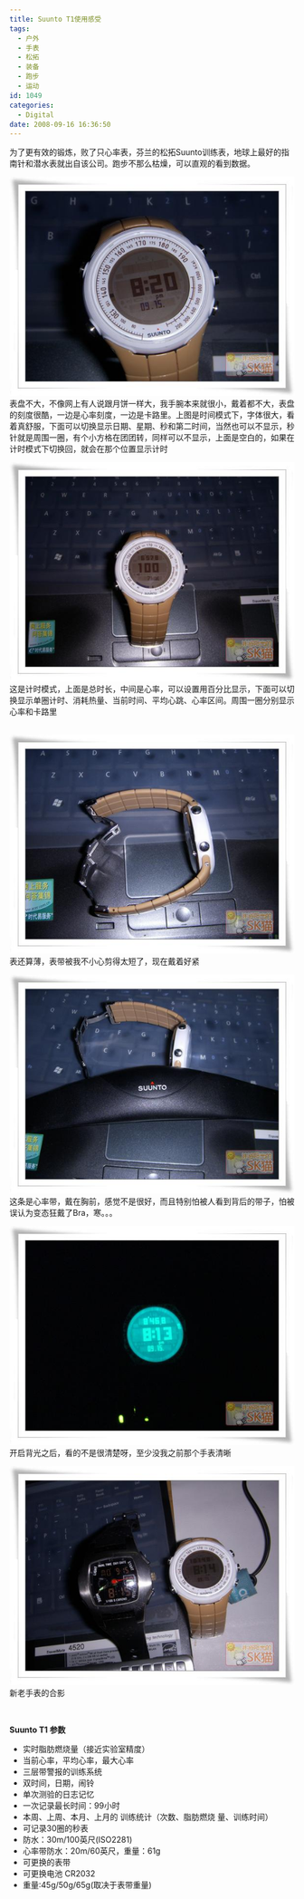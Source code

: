 ```yaml
---
title: Suunto T1使用感受
tags:
  - 户外
  - 手表
  - 松拓
  - 装备
  - 跑步
  - 运动
id: 1049
categories:
  - Digital
date: 2008-09-16 16:36:50
---
```


为了更有效的锻炼，败了只心率表，芬兰的松拓Suunto训练表，地球上最好的指南针和潜水表就出自该公司。跑步不那么枯燥，可以直观的看到数据。

![](/images/2008/09/16_200809161725440820_6520.jpg)
表盘不大，不像网上有人说跟月饼一样大，我手腕本来就很小，戴着都不大，表盘的刻度很酷，一边是心率刻度，一边是卡路里。上图是时间模式下，字体很大，看着真舒服，下面可以切换显示日期、星期、秒和第二时间，当然也可以不显示，秒针就是周围一圈，有个小方格在团团转，同样可以不显示，上面是空白的，如果在计时模式下切换回，就会在那个位置显示计时

![](/images/2008/09/16_200809161740030588_6521.jpg)
这是计时模式，上面是总时长，中间是心率，可以设置用百分比显示，下面可以切换显示单圈计时、消耗热量、当前时间、平均心跳、心率区间。周围一圈分别显示心率和卡路里

&nbsp;![](/images/2008/09/16_200809161744391875_6522.jpg)
表还算薄，表带被我不小心剪得太短了，现在戴着好紧

![](/images/2008/09/16_200809161746254711_6523.jpg)
这条是心率带，戴在胸前，感觉不是很好，而且特别怕被人看到背后的带子，怕被误认为变态狂戴了Bra，寒。。。

![](/images/2008/09/16_200809161751227823_6524.jpg)
开启背光之后，看的不是很清楚呀，至少没我之前那个手表清晰&nbsp;

![](/images/2008/09/16_200809161752492530_6525.jpg)
新老手表的合影

&nbsp;

**Suunto T1 参数**

*   实时脂肪燃烧量（接近实验室精度）
*   当前心率，平均心率，最大心率
*   三层带警报的训练系统
*   双时间，日期，闹铃
*   单次测验的日志记忆
*   一次记录最长时间：99小时
*   本周、上周、本月、上月的 训练统计（次数、脂肪燃烧 量、训练时间）
*   可记录30圈的秒表
*   防水：30m/100英尺(ISO2281)
*   心率带防水：20m/60英尺，重量：61g
*   可更换的表带
*   可更换电池 CR2032
*   重量:45g/50g/65g(取决于表带重量)

&nbsp;